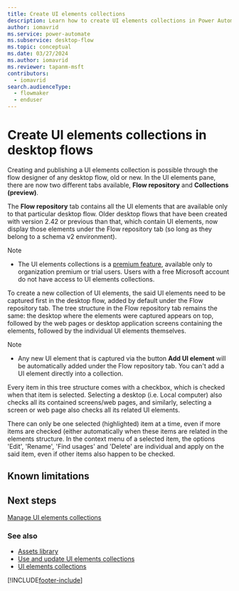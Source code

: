 ```yaml
---
title: Create UI elements collections 
description: Learn how to create UI elements collections in Power Automate desktop flows.
author: iomavrid
ms.service: power-automate
ms.subservice: desktop-flow
ms.topic: conceptual
ms.date: 03/27/2024
ms.author: iomavrid
ms.reviewer: tapanm-msft
contributors:
  - iomavrid
search.audienceType: 
  - flowmaker
  - enduser
---
```


# Create UI elements collections in desktop flows

Creating and publishing a UI elements collection is possible through the flow designer of any desktop flow, old or new. In the UI elements pane, there are now two different tabs available, **Flow repository** and **Collections (preview)**.

<screenshot>

The **Flow repository** tab contains all the UI elements that are available only to that particular desktop flow. Older desktop flows that have been created with version 2.42 or previous than that, which contain UI elements, now display those elements under the Flow repository tab (so long as they belong to a schema v2 environment).

> [!NOTE]
> - The UI elements collections is a [premium feature](premium-features.md), available only to organization premium or trial users. Users with a free Microsoft account do not have access to UI elements collections.

To create a new collection of UI elements, the said UI elements need to be captured first in the desktop flow, added by default under the Flow repository tab. The tree structure in the Flow repository tab remains the same: the desktop where the elements were captured appears on top, followed by the web pages or desktop application screens containing the elements, followed by the individual UI elements themselves.

> [!NOTE]
> - Any new UI element that is captured via the button **Add UI element** will be automatically added under the Flow repository tab. You can't add a UI element directly into a collection.

Every item in this tree structure comes with a checkbox, which is checked when that item is selected. Selecting a desktop (i.e. Local computer) also checks all its contained screens/web pages, and similarly, selecting a screen or web page also checks all its related UI elements.

There can only be one selected (highlighted) item at a time, even if more items are checked (either automatically when these items are related in the elements structure. In the context menu of a selected item, the options 'Edit', 'Rename', 'Find usages' and 'Delete' are individual and apply on the said item, even if other items also happen to be checked.

## Known limitations



## Next steps

[Manage UI elements collections](manage-ui-elements-collections.md)

### See also

- [Assets library](assets-library.md)
- [Use and update UI elements collections](use-update-ui-elements-collections.md)
- [UI elements collections](ui-elements-collections.md)

[!INCLUDE[footer-include](../includes/footer-banner.md)]
